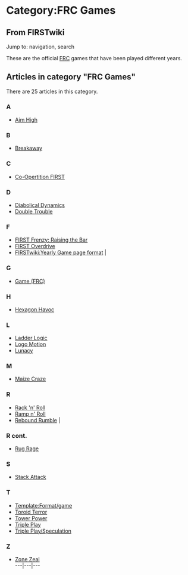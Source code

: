 # Category:FRC Games

## From FIRSTwiki

Jump to: navigation, search

These are the official [FRC](FRC "FRC") games that have been played different years.

## Articles in category "FRC Games"

There are 25 articles in this category.

### A

- [Aim High](aim-high)

### B

- [Breakaway](Breakaway "Breakaway")

### C

- [Co-Opertition FIRST](Co-Opertition_FIRST "Co-Opertition FIRST")

### D

- [Diabolical Dynamics](Diabolical_Dynamics "Diabolical Dynamics")
- [Double Trouble](Double_Trouble "Double Trouble")

### F

- [FIRST Frenzy: Raising the Bar](FIRST_Frenzy:_Raising_the_Bar "FIRST Frenzy: Raising the Bar")
- [FIRST Overdrive](FIRST_Overdrive "FIRST Overdrive")
- [FIRSTwiki:Yearly Game page format](FIRSTwiki:Yearly_Game_page_format "FIRSTwiki:Yearly Game page format") |

### G

- [Game (FRC)](Game_%28FRC%29 "Game \(FRC\)")

### H

- [Hexagon Havoc](Hexagon_Havoc "Hexagon Havoc")

### L

- [Ladder Logic](Ladder_Logic "Ladder Logic")
- [Logo Motion](Logo_Motion "Logo Motion")
- [Lunacy](Lunacy "Lunacy")

### M

- [Maize Craze](Maize_Craze "Maize Craze")

### R

- [Rack 'n' Roll](Rack_%27n%27_Roll "Rack 'n' Roll")
- [Ramp n' Roll](Ramp_n%27_Roll "Ramp n' Roll")
- [Rebound Rumble](Rebound_Rumble "Rebound Rumble") |

### R cont.

- [Rug Rage](Rug_Rage "Rug Rage")

### S

- [Stack Attack](Stack_Attack "Stack Attack")

### T

- [Template:Format/game](Template:Format/game "Template:Format/game")
- [Toroid Terror](Toroid_Terror "Toroid Terror")
- [Tower Power](Tower_Power "Tower Power")
- [Triple Play](triple-play)
- [Triple Play/Speculation](Triple_Play/Speculation "Triple Play/Speculation")

### Z

- [Zone Zeal](Zone_Zeal "Zone Zeal")<br>
  ---|---|---
